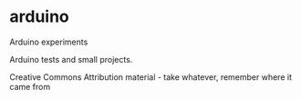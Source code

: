# arduino
Arduino experiments 


Arduino tests and small projects.

Creative Commons Attribution material - take whatever, remember where it came from
